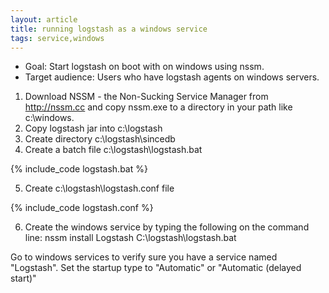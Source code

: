```yaml
---
layout: article
title: running logstash as a windows service
tags: service,windows
---
```


* Goal: Start logstash on boot with on windows using nssm.
* Target audience: Users who have logstash agents on windows servers.



1. Download NSSM - the Non-Sucking Service Manager from http://nssm.cc and copy nssm.exe to a directory in your path like c:\windows.
2. Copy logstash jar into c:\logstash
3. Create directory c:\logstash\sincedb
4. Create a batch file c:\logstash\logstash.bat

{% include_code logstash.bat %}


5. Create c:\logstash\logstash.conf file 

{% include_code logstash.conf %}


6. Create the windows service by typing the following on the command line:  nssm install Logstash C:\logstash\logstash.bat


Go to windows services to verify sure you have a service named "Logstash". Set the startup type to "Automatic" or "Automatic (delayed start)"
